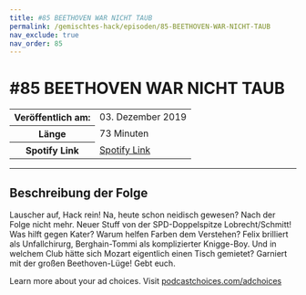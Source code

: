 ```yaml
---
title: #85 BEETHOVEN WAR NICHT TAUB
permalink: /gemischtes-hack/episoden/85-BEETHOVEN-WAR-NICHT-TAUB
nav_exclude: true
nav_order: 85
---
```


# #85 BEETHOVEN WAR NICHT TAUB
<table class="resp-table dcf-table dcf-table-responsive dcf-table-bordered dcf-table-striped dcf-w-100%">
                    <tbody>
                        <tr>
                            <th scope="row">Veröffentlich am:</th>
                            <td data-label="Veröffentlich am:">03. Dezember 2019</td>
                        </tr>
                        <tr>
                            <th scope="row">Länge </th>
                            <td data-label="Länge ">73 Minuten</td>
                        </tr><tr>
                                <th scope="row">Spotify Link</th>
                                <td data-label="Spotify Link"><a href="https://open.spotify.com/episode/21cAjXHNSe30kHN44h40ym">Spotify Link</a></td>
                            </tr></tbody>
                </table>

***

## Beschreibung der Folge

<div>
<p>Lauscher auf, Hack rein! Na, heute schon neidisch gewesen? Nach der Folge nicht mehr. Neuer Stuff von der SPD-Doppelspitze Lobrecht/Schmitt! Was hilft gegen Kater? Warum helfen Farben dem Verstehen? Felix brilliert als Unfallchirurg, Berghain-Tommi als komplizierter Knigge-Boy. Und in welchem Club hätte sich Mozart eigentlich einen Tisch gemietet? Garniert mit der großen Beethoven-Lüge! Gebt euch.</p><p> </p><p>Learn more about your ad choices. Visit <a href="https://podcastchoices.com/adchoices">podcastchoices.com/adchoices</a></p>  
</div>

